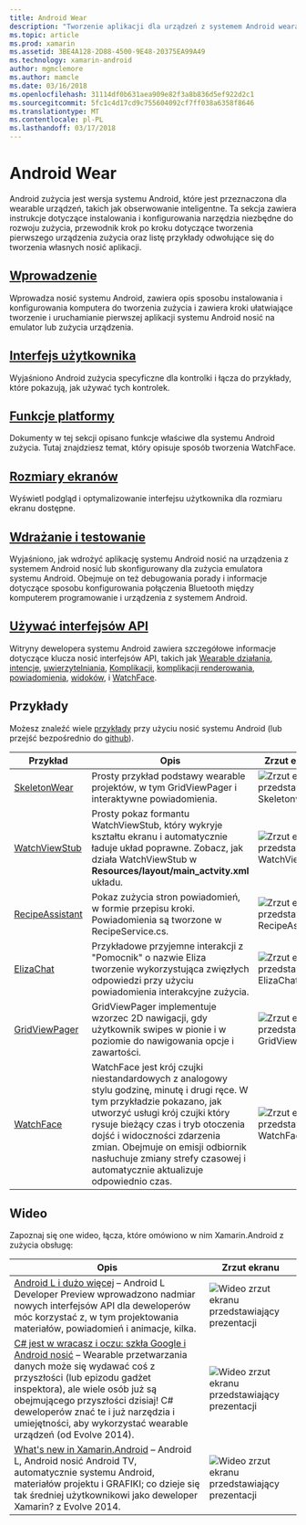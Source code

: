 ```yaml
---
title: Android Wear
description: "Tworzenie aplikacji dla urządzeń z systemem Android wearable."
ms.topic: article
ms.prod: xamarin
ms.assetid: 3BE4A128-2D88-4500-9E48-20375EA99A49
ms.technology: xamarin-android
author: mgmclemore
ms.author: mamcle
ms.date: 03/16/2018
ms.openlocfilehash: 31114df0b631aea909e82f3a8b836d5ef922d2c1
ms.sourcegitcommit: 5fc1c4d17cd9c755604092cf7ff038a6358f8646
ms.translationtype: MT
ms.contentlocale: pl-PL
ms.lasthandoff: 03/17/2018
---
```

# <a name="android-wear"></a>Android Wear

Android zużycia jest wersja systemu Android, które jest przeznaczona dla wearable urządzeń, takich jak obserwowanie inteligentne. Ta sekcja zawiera instrukcje dotyczące instalowania i konfigurowania narzędzia niezbędne do rozwoju zużycia, przewodnik krok po kroku dotyczące tworzenia pierwszego urządzenia zużycia oraz listę przykłady odwołujące się do tworzenia własnych nosić aplikacji.

##  <a name="getting-startedandroidwearget-startedindexmd"></a>[Wprowadzenie](~/android/wear/get-started/index.md)

Wprowadza nosić systemu Android, zawiera opis sposobu instalowania i konfigurowania komputera do tworzenia zużycia i zawiera kroki ułatwiające tworzenie i uruchamianie pierwszej aplikacji systemu Android nosić na emulator lub zużycia urządzenia.

##  <a name="user-interfaceandroidwearuser-interfaceindexmd"></a>[Interfejs użytkownika](~/android/wear/user-interface/index.md)

Wyjaśniono Android zużycia specyficzne dla kontrolki i łącza do przykłady, które pokazują, jak używać tych kontrolek.

##  <a name="platform-featuresandroidwearplatformindexmd"></a>[Funkcje platformy](~/android/wear/platform/index.md)

Dokumenty w tej sekcji opisano funkcje właściwe dla systemu Android zużycia. Tutaj znajdziesz temat, który opisuje sposób tworzenia WatchFace.

##  <a name="screen-sizesandroidwearscreen-sizesmd"></a>[Rozmiary ekranów](~/android/wear/screen-sizes.md)

Wyświetl podgląd i optymalizowanie interfejsu użytkownika dla rozmiaru ekranu dostępne.

##  <a name="deployment--testingandroidweardeploy-testindexmd"></a>[Wdrażanie i testowanie](~/android/wear/deploy-test/index.md)

Wyjaśniono, jak wdrożyć aplikację systemu Android nosić na urządzenia z systemem Android nosić lub skonfigurowany dla zużycia emulatora systemu Android. Obejmuje on też debugowania porady i informacje dotyczące sposobu konfigurowania połączenia Bluetooth między komputerem programowanie i urządzenia z systemem Android.

##  <a name="wear-apishttpsdeveloperandroidcomreferenceandroidsupportwearable"></a>[Używać interfejsów API](https://developer.android.com/reference/android/support/wearable)

Witryny dewelopera systemu Android zawiera szczegółowe informacje dotyczące klucza nosić interfejsów API, takich jak [Wearable działania](https://developer.android.com/reference/android/support/wearable/activity/package-summary.html), [intencje](https://developer.android.com/reference/com/google/android/wearable/intent/package-summary.html), [uwierzytelniania](https://developer.android.com/reference/android/support/wearable/authentication/package-summary.html), [ Komplikacji](https://developer.android.com/reference/android/support/wearable/complications/package-summary.html), [komplikacji renderowania](https://developer.android.com/reference/android/support/wearable/complications/rendering/package-summary.html), [powiadomienia](https://developer.android.com/reference/android/support/wearable/notifications/package-summary.html), [widoków](https://developer.android.com/reference/android/support/wearable/view/package-summary.html), i [WatchFace](https://developer.android.com/reference/android/support/wearable/watchface/package-summary.html).



## <a name="samples"></a>Przykłady

Możesz znaleźć wiele [przykłady](https://developer.xamarin.com/samples/android/Android%20Wear/) przy użyciu nosić systemu Android (lub przejść bezpośrednio do [github](https://github.com/xamarin/monodroid-samples/tree/master/wear)). 

|Przykład|Opis|Zrzut ekranu|
|--- |--- |--- |
|[SkeletonWear](https://developer.xamarin.com/samples/SkeletonWear/)|Prosty przykład podstawy wearable projektów, w tym GridViewPager i interaktywne powiadomienia.|![Zrzut ekranu przedstawiający Skeletonwear](images/skeleton.png)|
|[WatchViewStub](https://developer.xamarin.com/samples/WatchViewStub/)|Prosty pokaz formantu WatchViewStub, który wykryje kształtu ekranu i automatycznie ładuje układ poprawne.  Zobacz, jak działa WatchViewStub w **Resources/layout/main_actvity.xml** układu.|![Zrzut ekranu przedstawiający WatchViewStub](images/watchview.png)|
|[RecipeAssistant](https://developer.xamarin.com/samples/RecipeAssistant/)|Pokaz zużycia stron powiadomień, w formie przepisu kroki. Powiadomienia są tworzone w RecipeService.cs.|![Zrzut ekranu przedstawiający RecipeAssistant](images/recipeassist.png)|
|[ElizaChat](https://developer.xamarin.com/samples/ElizaChat/)|Przykładowe przyjemne interakcji z "Pomocnik" o nazwie Eliza tworzenie wykorzystująca zwięzłych odpowiedzi przy użyciu powiadomienia interakcyjne zużycia.|![Zrzut ekranu przedstawiający ElizaChat](images/eliza.png)|
|[GridViewPager](https://developer.xamarin.com/samples/GridViewPager/)|GridViewPager implementuje wzorzec 2D nawigacji, gdy użytkownik swipes w pionie i w poziomie do nawigowania opcje i zawartości.|![Zrzut ekranu przedstawiający GridViewPager](images/gridviewpager.png)|
|[WatchFace](https://developer.xamarin.com/samples/monodroid/wear/WatchFace)|WatchFace jest krój czujki niestandardowych z analogowy stylu godzinę, minutę i drugi ręce. W tym przykładzie pokazano, jak utworzyć usługi krój czujki który rysuje bieżący czas i tryb otoczenia dojść i widoczności zdarzenia zmian. Obejmuje on emisji odbiornik nasłuchuje zmiany strefy czasowej i automatycznie aktualizuje odpowiednio czas.|![Zrzut ekranu przedstawiający WatchFace](images/gridviewpager.png)|


##  <a name="videos"></a>Wideo

Zapoznaj się one wideo, łącza, które omówiono w nim Xamarin.Android z zużycia obsługę:

|Opis|Zrzut ekranu|
|--- |--- |
|[Android L i dużo więcej](http://blog.xamarin.com/webinar-recording-android-l-and-so-much-more/) &ndash; Android L Developer Preview wprowadzono nadmiar nowych interfejsów API dla deweloperów móc korzystać z, w tym projektowania materiałów, powiadomień i animacje, kilka.|![Wideo zrzut ekranu przedstawiający prezentacji](images/video-android-l.png)|
|[C# jest w wracasz i oczu: szkła Google i Android nosić](https://www.youtube.com/watch?v=80H8tXByZQc) &ndash; Wearable przetwarzania danych może się wydawać coś z przyszłości (lub epizodu gadżet inspektora), ale wiele osób już są obejmującego przyszłości dzisiaj! C# deweloperów znać te i już narzędzia i umiejętności, aby wykorzystać wearable urządzeń (od Evolve 2014).|![Wideo zrzut ekranu przedstawiający prezentacji](images/video-eyes-ears.png)|
|[What's new in Xamarin.Android](https://www.youtube.com/watch?v=Gpqc2XZIQfU) &ndash; Android L, Android nosić Android TV, automatycznie systemu Android, materiałów projektu i GRAFIKI; co dzieje się tak średniej użytkownikowi jako deweloper Xamarin? z Evolve 2014.|![Wideo zrzut ekranu przedstawiający prezentacji](Images/video-whats-new.png)|


<!--

March 18
http://blog.xamarin.com/android-wear/

August 14
http://blog.xamarin.com/android-l-developer-preview-android-wear-support/

August 27
http://blog.xamarin.com/tips-for-your-first-android-wear-app/

Watch Face
https://github.com/Redth/Xamarin.Wear.WatchFace
-->
